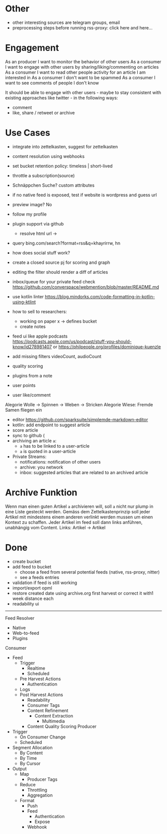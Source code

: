 # Other
- other interesting sources are telegram groups, email
- preprocessing steps before running rss-proxy: click here and here...

# Engagement
As an producer I want to monitor the behavior of other users
As a consumer I want to engage with other users by sharing/liking/commenting on articles
    As a consumer I want to read other people activity for an article I am interested in
As a consumer I don't want to be spammed
As a consumer I want to see comments of people I don't know


It should be able to engage with other users - maybe to stay consistent with existing approaches like twitter - in
the following ways:
- comment
- like, share / retweet or archive


# Use Cases
- integrate into zettelkasten, suggest for zettelkasten
- content resolution using webhooks
- set bucket retention policy: timeless | short-lived
- throttle a subscription(source)
- Schnäppchen Suche? custom attributes
- if no native feed is exposed, test if website is wordpress and guess url
- preview image? No
- follow my profile
- plugin support via github
  - resolve html url ->
- query bing.com/search?format=rss&q=khayrirrw, hn
- how does social stuff work?
- create a closed source pj for scoring and graph
- editing the filter should render a diff of articles
- inbox/queue for your private feed
check https://github.com/converspace/webmention/blob/master/README.md

- use kotlin linter https://blog.mindorks.com/code-formatting-in-kotlin-using-ktlint
- how to sell to researchers:
  - working on paper x -> defines bucket
  - create notes

- feed ui like apple podcasts https://podcasts.apple.com/us/podcast/stuff-you-should-know/id278981407
    or https://philpeople.org/profiles/dominique-kuenzle
- add missing filters videoCount, audioCount
- quality scoring
- plugins from a note
- user points
- user like/comment

Alegorie Wolle -> Spinnen -> Weben -> Stricken
Alegorie Wiese: Fremde Samen fliegen ein

- editor https://github.com/sparksuite/simplemde-markdown-editor
- kotlin: add endpoint to suggest article
- score article
- sync to github (
- archiving an article `a`: 
  - `a` has to be linked to a user-article 
  - `a` is quoted in a user-article
- Private Streams: 
  - notifications: notification of other users
  - archive: you network
  - inbox: suggested articles that are related to an archived article

# Archive Funktion
Wenn man einen guten Artikel `a` archivieren will, soll `a` nicht nur plump in eine Liste 
gesteckt werden. Gemäss dem Zettelkastenprinzip soll jeder Artikel mit mindestens einem anderen verlinkt werden mussen
um einen Kontext zu schaffen. Jeder Artikel im feed soll dann links anführen, unabhängig vom Content. 
Links: Artikel -> Artikel



# Done
- create bucket
- add feed to bucket
  - choose a feed from several potential feeds (native, rss-proxy, nitter)
  - see a feeds entries
- validation if feed is still working
- import/export opml
- restore created date using archive.org first harvest or correct it with1 week distance each
- readability ui


---
Feed Resolver
  - Native
  - Web-to-feed
  - Plugins

Consumer
  - Feed
    - Trigger
      - Realtime
      - Scheduled
    - Pre Harvest Actions 
      - Authentication
    - Logs
    - Post Harvest Actions
      - Readability
      - Consumer Tags
      - Content Refinement
        - Content Extraction
          - Multimedia
      - Content Quality Scoring
Producer
  - Trigger
    - On Consumer Change
    - Scheduled
  - Segment Allocation
    - By Content
    - By Time
    - By Cursor
  - Output
    - Map
      - Producer Tags
    - Reduce
      - Throttling
      - Aggregation
    - Format
      - Push
      - Feed
        - Authentication
        - Expose
      - Webhook
